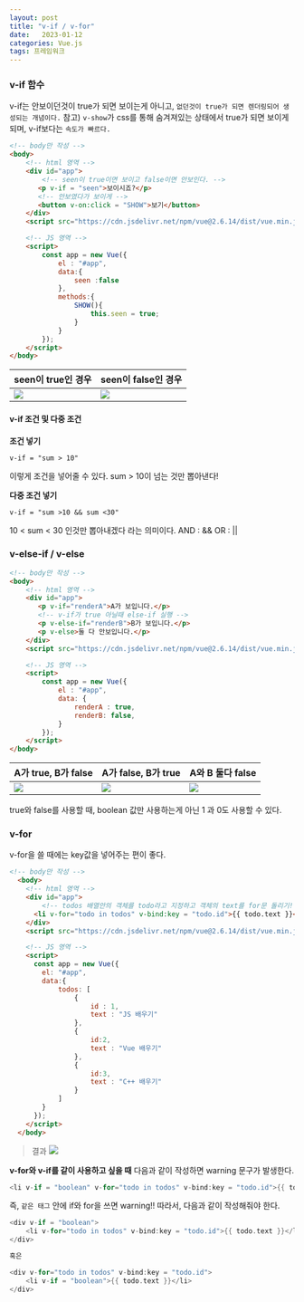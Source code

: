 ```yaml
---
layout: post
title: "v-if / v-for"
date:   2023-01-12
categories: Vue.js
tags: 프레임워크
---
```

### v-if 함수
v-if는 안보이던것이 true가 되면 보이는게 아니고, `없던것이 true가 되면 렌더링되어 생성되는 개념이다.` 
참고) `v-show`가 css를 통해 숨겨져있는 상태에서 true가 되면 보이게 되며, v-if보다는 `속도가 빠르다.`
```html
<!-- body만 작성 -->
<body>
    <!-- html 영역 -->
    <div id="app">
        <!-- seen이 true이면 보이고 false이면 안보인다. -->
       <p v-if = "seen">보이시죠?</p>
       <!-- 안보였다가 보이게 -->
       <button v-on:click = "SHOW">보기</button>
    </div>
    <script src="https://cdn.jsdelivr.net/npm/vue@2.6.14/dist/vue.min.js"></script>

    <!-- JS 영역 -->
    <script>
        const app = new Vue({
            el : "#app",
            data:{
                seen :false
            },
            methods:{
                SHOW(){
                    this.seen = true;
                }
            }
        });
    </script>
</body>
```

|seen이 true인 경우|seen이 false인 경우|
|---|---|
|![](https://images.velog.io/images/dev-hoon/post/72fd188c-9815-4b06-afa4-2d39c156b1a3/image.png)|![](https://images.velog.io/images/dev-hoon/post/6c42aa81-8588-4555-9527-c3aad68e8585/image.png)|


#### v-if 조건 및 다중 조건
**조건 넣기**
```
v-if = "sum > 10" 
```
이렇게 조건을 넣어줄 수 있다. sum > 10이 넘는 것만 뽑아낸다!

**다중 조건 넣기**
```
v-if = "sum >10 && sum <30"
```
10 < sum < 30 인것만 뽑아내겠다 라는 의미이다.
AND : &&
OR : ||


### v-else-if / v-else
```html
<!-- body만 작성 -->
<body>
    <!-- html 영역 -->
    <div id="app">
       <p v-if="renderA">A가 보입니다.</p>
       <!-- v-if가 true 아닐때 else-if 실행 -->
       <p v-else-if="renderB">B가 보입니다.</p>
       <p v-else>둘 다 안보입니다.</p>
    </div>
    <script src="https://cdn.jsdelivr.net/npm/vue@2.6.14/dist/vue.min.js"></script>

    <!-- JS 영역 -->
    <script>
        const app = new Vue({
            el : "#app",
            data: {
                renderA : true,
                renderB: false,
            }
        });
    </script>
</body>
```

|A가 true, B가 false|A가 false, B가 true|A와 B 둘다 false|
|---|---|---|
|![](https://images.velog.io/images/dev-hoon/post/c34578f8-fb42-46ff-9282-c629614de758/image.png)|![](https://images.velog.io/images/dev-hoon/post/cb56e67a-a02e-4d91-a4b0-7c7b1849133c/image.png)|![](https://images.velog.io/images/dev-hoon/post/ef12037b-c9ce-473e-aac5-5be106843ff0/image.png)|


true와 false를 사용할 때, boolean 값만 사용하는게 아닌 1 과 0도 사용할 수 있다.

### v-for
v-for을 쓸 때에는 key값을 넣어주는 편이 좋다.
```html
<!-- body만 작성 -->
  <body>
    <!-- html 영역 -->
    <div id="app">
        <!-- todos 배열안의 객체를 todo라고 지정하고 객체의 text를 for문 돌리기! -->
      <li v-for="todo in todos" v-bind:key = "todo.id">{{ todo.text }}</li>
    </div>
    <script src="https://cdn.jsdelivr.net/npm/vue@2.6.14/dist/vue.min.js"></script>

    <!-- JS 영역 -->
    <script>
      const app = new Vue({
        el: "#app",
        data:{
            todos: [
                {   
                    id : 1,
                    text : "JS 배우기"
                },
                {   
                    id:2,
                    text : "Vue 배우기"
                },
                {   
                    id:3,
                    text : "C++ 배우기"
                }
            ]
        }
      });
    </script>
  </body>
```
>결과 
![](https://images.velog.io/images/dev-hoon/post/54fdba56-852c-46d1-b371-f7c2bce0a81b/image.png)

**v-for와 v-if를 같이 사용하고 싶을 때**
다음과 같이 작성하면 warning 문구가 발생한다.
```cpp
<li v-if = "boolean" v-for="todo in todos" v-bind:key = "todo.id">{{ todo.text }}</li>
```
즉, `같은 태그` 안에 if와 for을 쓰면 warning!!
따라서, 다음과 같이 작성해줘야 한다.
```cpp
<div v-if = "boolean">
	<li v-for="todo in todos" v-bind:key = "todo.id">{{ todo.text }}</li>
</div>

혹은

<div v-for="todo in todos" v-bind:key = "todo.id">
	<li v-if = "boolean">{{ todo.text }}</li>
</div>
```
